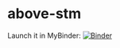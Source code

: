 # above-stm
Launch it in MyBinder:
[![Binder](https://mybinder.org/badge_logo.svg)](https://mybinder.org/v2/gh/jjmcnelis/above-stm/master)
